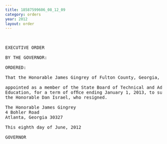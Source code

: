 ```yaml
---
title: 18587599606_08_12_09
category: orders
year: 2012
layout: order
---
```


<pre> 

EXECUTIVE ORDER

BY THE GOVERNOR:

ORDERED:

That the Honorable James Gingrey of Fulton County, Georgia, is

appointed as a member of the State Board of Technical and Adult
Education, for a term of ofﬁce ending January 1, 2013, to succeed
the Honorable Dan Israel, who resigned.

The Honorable James Gingrey
4 Bohler Road
Atlanta, Georgia 30327

This eighth day of June, 2012

GOVERNOR

</pre>

